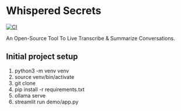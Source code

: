 # Whispered Secrets

[![CI](https://github.com/john-sandall/whispered-secrets/actions/workflows/main.yaml/badge.svg)](https://github.com/john-sandall/whispered-secrets/actions/workflows/main.yaml)

An Open-Source Tool To Live Transcribe & Summarize Conversations.

## Initial project setup

1. python3 -m venv venv
2. source venv/bin/activate
3. git clone <repository>
4. pip install -r requirements.txt
5. ollama serve
6. streamlit run demo/app.py
